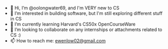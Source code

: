 - 👋 Hi, I’m @oolongwater69, and I'm VERY new to CS
- 👀 I’m interested in building software, but I'm still exploring different stuff in CS 
- 🌱 I’m currently learning Harvard's CS50x OpenCourseWare
- 💞️ I’m looking to collaborate on any internships or attachments related to CS :)
- 📫 How to reach me: ewenlow02@gmail.com

<!---
oolongwater69/oolongwater69 is a ✨ special ✨ repository because its `README.md` (this file) appears on your GitHub profile.
You can click the Preview link to take a look at your changes.
--->
